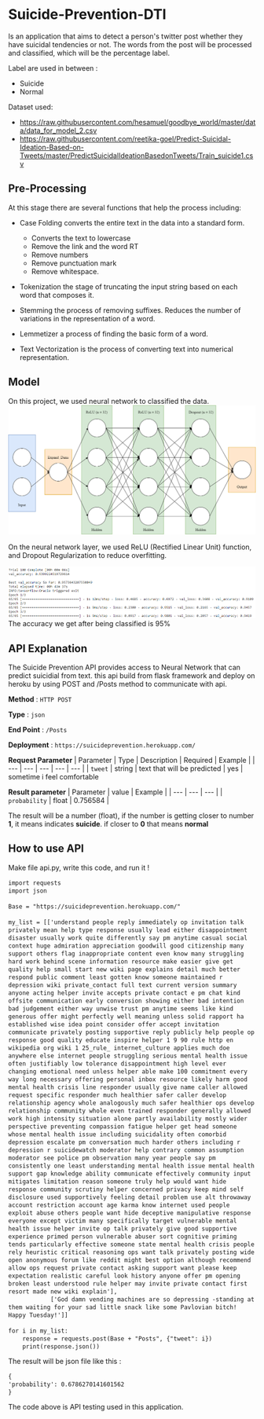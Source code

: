# Suicide-Prevention-DTI

Is an application that aims to detect a person's twitter post whether they have suicidal tendencies or not. The words from the post will be processed and classified, which will be the percentage label.

Label are used in between :
- Suicide
- Normal

Dataset used:
- https://raw.githubusercontent.com/hesamuel/goodbye_world/master/data/data_for_model_2.csv
- https://raw.githubusercontent.com/reetika-goel/Predict-Suicidal-Ideation-Based-on-Tweets/master/PredictSuicidalIdeationBasedonTweets/Train_suicide1.csv


## Pre-Processing
At this stage there are several functions that help the process including:
- Case Folding converts the entire text in the data into a standard form.
   - Converts the text to lowercase
   - Remove the link and the word  RT 
   - Remove numbers 
   - Remove punctuation mark
   - Remove whitespace.
  
- Tokenization the stage of truncating the input string based on each word that composes it.
  
- Stemming the process of removing suffixes. Reduces the number of variations in the representation of a word.

- Lemmetizer a process of finding the basic form of a word.

- Text Vectorization is the process of converting text into numerical representation.

## Model
On this project, we used neural network to classified the data.
![Model Layer](Image/model_layer.png)

On the neural network layer, we used ReLU (Rectified Linear Unit) function, and Dropout Regularization to reduce overfitting.

![Accuracy](Image/accuracy.PNG)
The accuracy we get after being classified is 95%

## API Explanation
The Suicide Prevention API provides access to Neural Network that can predict suicidial from text. this api build from flask framework and deploy on heroku
by using POST and /Posts method to communicate with api.

**Method** : `HTTP POST`

**Type** : `json`

**End Point** : `/Posts`

**Deployment** : `https://suicideprevention.herokuapp.com/`

**Request Parameter**
| Parameter | Type | Description | Required | Example |
| --- | --- | --- | --- | --- |
| `tweet` | string | text that will be predicted | yes | sometime i feel comfortable

**Result parameter**
| Parameter | value | Example | 
| --- | --- | --- | 
| `probability` | float | 0.756584 |

The result will be a number (float), if the number is getting closer to number **1**, it means indicates **suicide**. if closer to **0** that means **normal**

## How to use API
Make file api.py, write this code, and run it !
```
import requests
import json

Base = "https://suicideprevention.herokuapp.com/"

my_list = [['understand people reply immediately op invitation talk privately mean help type response usually lead either disappointment disaster usually work quite differently say pm anytime casual social context huge admiration appreciation goodwill good citizenship many support others flag inappropriate content even know many struggling hard work behind scene information resource make easier give get quality help small start new wiki page explains detail much better respond public comment least gotten know someone maintained r depression wiki private_contact full text current version summary anyone acting helper invite accepts private contact e pm chat kind offsite communication early conversion showing either bad intention bad judgement either way unwise trust pm anytime seems like kind generous offer might perfectly well meaning unless solid rapport ha established wise idea point consider offer accept invitation communicate privately posting supportive reply publicly help people op response good quality educate inspire helper 1 9 90 rule http en wikipedia org wiki 1 25_rule_ internet_culture applies much doe anywhere else internet people struggling serious mental health issue often justifiably low tolerance disappointment high level ever changing emotional need unless helper able make 100 commitment every way long necessary offering personal inbox resource likely harm good mental health crisis line responder usually give name caller allowed request specific responder much healthier safer caller develop relationship agency whole analogously much safer healthier ops develop relationship community whole even trained responder generally allowed work high intensity situation alone partly availability mostly wider perspective preventing compassion fatigue helper get head someone whose mental health issue including suicidality often comorbid depression escalate pm conversation much harder others including r depression r suicidewatch moderator help contrary common assumption moderator see police pm observation many year people say pm consistently one least understanding mental health issue mental health support gap knowledge ability communicate effectively community input mitigates limitation reason someone truly help would want hide response community scrutiny helper concerned privacy keep mind self disclosure used supportively feeling detail problem use alt throwaway account restriction account age karma know internet used people exploit abuse others people want hide deceptive manipulative response everyone except victim many specifically target vulnerable mental health issue helper invite op talk privately give good supportive experience primed person vulnerable abuser sort cognitive priming tends particularly effective someone state mental health crisis people rely heuristic critical reasoning ops want talk privately posting wide open anonymous forum like reddit might best option although recommend allow ops request private contact asking support want please keep expectation realistic careful look history anyone offer pm opening broken least understood rule helper may invite private contact first resort made new wiki explain'], 
            ['God damn vending machines are so depressing -standing at them waiting for your sad little snack like some Pavlovian bitch! Happy Tuesday!']]

for i in my_list:
    response = requests.post(Base + "Posts", {"tweet": i})
    print(response.json())
```

The result will be json file like this :
```
{
'probability': 0.6786270141601562
}
```
The code above is API testing used in this application.


